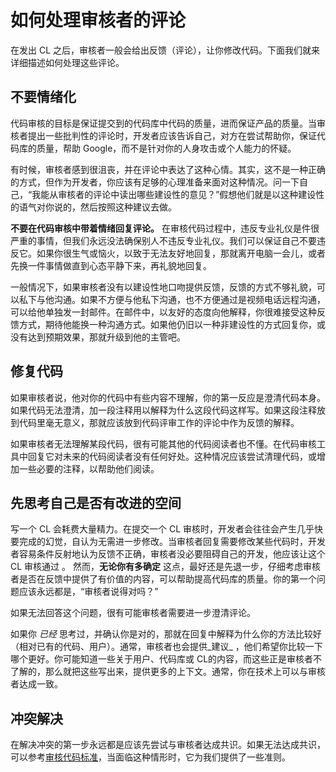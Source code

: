 # 如何处理审核者的评论

在发出 CL 之后，审核者一般会给出反馈（评论），让你修改代码。下面我们就来详细描述如何处理这些评论。

## 不要情绪化 <a id="personal"></a>

代码审核的目标是保证提交到的代码库中代码的质量，进而保证产品的质量。当审核者提出一些批判性的评论时，开发者应该告诉自己，对方在尝试帮助你，保证代码库的质量，帮助 Google，而不是针对你的人身攻击或个人能力的怀疑。

有时候，审核者感到很沮丧，并在评论中表达了这种心情。其实，这不是一种正确的方式，但作为开发者，你应该有足够的心理准备来面对这种情况。问一下自己，“我能从审核者的评论中读出哪些建设性的意见？”假想他们就是以这种建设性的语气对你说的，然后按照这种建议去做。

**不要在代码审核中带着情绪回复评论。** 在审核代码过程中，违反专业礼仪是件很严重的事情，但我们永远没法确保别人不违反专业礼仪。我们可以保证自己不要违反它。如果你很生气或恼火，以致于无法友好地回复，那就离开电脑一会儿，或者先换一件事情做直到心态平静下来，再礼貌地回复。

一般情况下，如果审核者没有以建设性地口吻提供反馈，反馈的方式不够礼貌，可以私下与他沟通。如果不方便与他私下沟通，也不方便通过是视频电话远程沟通，可以给他单独发一封邮件。在邮件中，以友好的态度向他解释，你很难接受这种反馈方式，期待他能换一种沟通方式。如果他仍旧以一种非建设性的方式回复你，或没有达到预期效果，那就升级到他的主管吧。

## 修复代码 <a id="code"></a>

如果审核者说，他对你的代码中有些内容不理解，你的第一反应是澄清代码本身。如果代码无法澄清，加一段注释用以解释为什么这段代码这样写。如果这段注释放到代码里毫无意义，那就应该放到代码评审工作的评论中作为反馈的解释。

如果审核者无法理解某段代码，很有可能其他的代码阅读者也不懂。在代码审核工具中回复它对未来的代码阅读者没有任何好处。这种情况应该尝试清理代码，或增加一些必要的注释，以帮助他们阅读。

## 先思考自己是否有改进的空间 <a id="think"></a>

写一个 CL 会耗费大量精力。在提交一个 CL 审核时，开发者会往往会产生几乎快要完成的幻觉，自认为无需进一步修改。当审核者回复需要修改某些代码时，开发者容易条件反射地认为反馈不正确，审核者没必要阻碍自己的开发，他应该让这个 CL 审核通过 。 然而，**无论你有多确定** 这点，最好还是先退一步，仔细考虑审核者是否在反馈中提供了有价值的内容，可以帮助提高代码库的质量。你的第一个问题应该永远都是，“审核者说得对吗？”

如果无法回答这个问题，很有可能审核者需要进一步澄清评论。

如果你 _已经_ 思考过，并确认你是对的，那就在回复中解释为什么你的方法比较好（相对已有的代码、用户）。通常，审核者也会提供_建议_ ，他们希望你比较一下哪个更好。你可能知道一些关于用户、代码库或 CL的内容，而这些正是审核者不了解的，那么就把这些写出来，提供更多的上下文。通常，你在技术上可以与审核者达成一致。

## 冲突解决 <a id="conflicts"></a>

在解决冲突的第一步永远都是应该先尝试与审核者达成共识。如果无法达成共识，可以参考[审核代码标准](../index/standard.md)，当面临这种情形时，它为我们提供了一些准则。


